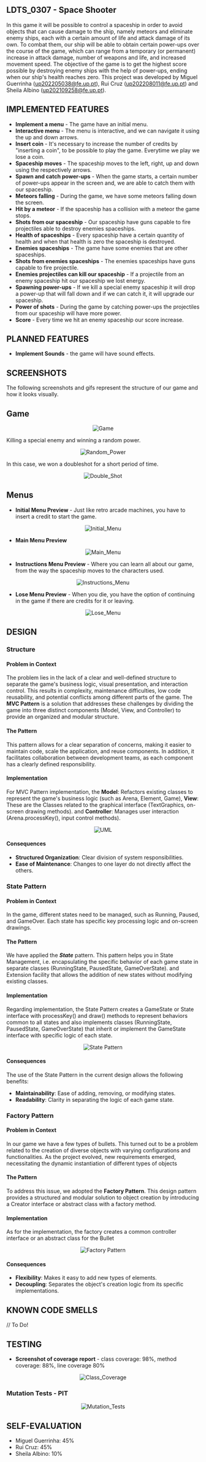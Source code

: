 ## LDTS_0307 - Space Shooter

In this game it will be possible to control a spaceship in order to avoid objects that can cause damage to the ship, namely meteors and eliminate enemy ships, each with a certain amount of life and attack damage of its own. To combat them, our ship will be able to obtain certain power-ups over the course of the game, which can range from a temporary (or permanent) increase in attack damage, number of weapons and life, and increased movement speed.
The objective of the game is to get the highest score possible by destroying enemy ships with the help of power-ups, ending when our ship's health reaches zero.
This project was developed by Miguel Guerrinha (up202205038@fe.up.pt), Rui Cruz (up202208011@fe.up.pt) and Sheila Albino (up202109258@fe.up.pt).


## IMPLEMENTED FEATURES

- **Implement a menu** - The game have an initial menu.
- **Interactive menu** - The menu is interactive, and we can navigate it using the up and down arrows.
- **Insert coin** - It's necessary to increase the number of credits by "inserting a coin", to be possible to play the game. Everytime we play we lose a coin.
- **Spaceship moves** - The spaceship moves to the left, right, up and down using the respectively arrows.
- **Spawn and catch power-ups** - When the game starts, a certain number of power-ups appear in the screen and, we are able to catch them with our spaceship.
- **Meteors falling** - During the game, we have some meteors falling down the screen.
- **Hit by a meteor** - If the spaceship has a collision with a meteor the game stops.
- **Shots from our spaceship** - Our spaceship have guns capable to fire projectiles able to destroy enemies spaceships.
- **Health of spaceships** - Every spaceship have a certain quantity of health and when that health is zero the spaceship is destroyed.
- **Enemies spaceships** - The game have some enemies that are other spaceships.
- **Shots from enemies spaceships** - The enemies spaceships have guns capable to fire projectile.
- **Enemies projectiles can kill our spaceship** - If a projectile from an enemy spaceship hit our spaceship we lost energy.
- **Spawning power-ups** - If we kill a special enemy spaceship it will drop a power-up that will fall down and if we can catch it, it will upgrade our spaceship.
- **Power of shots** - During the game by catching power-ups the projectiles from our spaceship will have more power.
- **Score** - Every time we hit an enemy spaceship our score increase.

## PLANNED FEATURES

- **Implement Sounds** - the game will have sound effects.

## SCREENSHOTS

The following screenshots and gifs represent the structure of our game and how it looks visually.

## Game
<p align="center">
  <img src="./resources/Images/game.png" alt="Game">
</p>

Killing a special enemy and winning a random power.
<p align="center">
  <img src="./resources/Images/game_power.png" alt="Random_Power">
</p>

In this case, we won a doubleshot for a short period of time.
<p align="center">
  <img src="./resources/Images/game_doubleshot.png" alt="Double_Shot">
</p>

## Menus

- **Initial Menu Preview** - Just like retro arcade machines, you have to insert a credit to start the game.
<p align="center">
  <img src="./resources/Images/initial_menu.png" alt="Initial_Menu">
</p>

- **Main Menu Preview**
<p align="center">
  <img src="./resources/Images/default_menu.png" alt="Main_Menu">
</p>

- **Instructions Menu Preview** - Where you can learn all about our game, from the way the spaceship moves to the characters used.
<p align="center">
  <img src="./resources/Images/instructions_menu.png" alt="Instructions_Menu">
</p>

- **Lose Menu Preview** - When you die, you have the option of continuing in the game if there are credits for it or leaving.
<p align="center">
  <img src="./resources/Images/lose_menu.png" alt="Lose_Menu">
</p>

## DESIGN

### Structure

#### Problem in Context
The problem lies in the lack of a clear and well-defined structure to separate the game's business logic, visual presentation, and interaction control. This results in complexity, maintenance difficulties, low code reusability, and potential conflicts among different parts of the game. The **MVC Pattern** is a solution that addresses these challenges by dividing the game into three distinct components (Model, View, and Controller) to provide an organized and modular structure.

#### The Pattern
This pattern allows for a clear separation of concerns, making it easier to maintain code, scale the application, and reuse components. In addition, it facilitates collaboration between development teams, as each component has a clearly defined responsibility.

#### Implementation
For MVC Pattern implementation, the **Model**: Refactors existing classes to represent the game's business logic (such as Arena, Element, Game),
**View**: These are the Classes related to the graphical interface (TextGraphics, on-screen drawing methods).
and **Controller**: Manages user interaction (Arena.processKey(), input control methods).

<p align="center">
  <img src="./resources/Images/space_shooter.drawio.png" alt="UML">
</p>

#### Consequences
- **Structured Organization**: Clear division of system responsibilities.
- **Ease of Maintenance**: Changes to one layer do not directly affect the others.


### State Pattern

#### Problem in Context

In the game, different states need to be managed, such as Running, Paused, and GameOver. Each state has specific key processing logic and on-screen drawings.

#### The Pattern

We have applied the ***State*** pattern. This pattern helps you in State Management, i.e. encapsulating the specific behavior of each game state in separate classes (RunningState, PausedState, GameOverState). and Extension facility that allows the addition of new states without modifying existing classes.

#### Implementation

Regarding implementation, the State Pattern creates a GameState or State interface with processKey() and draw() methods to represent behaviors common to all states and also implements classes (RunningState, PausedState, GameOverState) that inherit or implement the GameState interface with specific logic of each state.
<p align="center">
  <img src="./resources/Images/state_pattern.png" alt="State Pattern">
</p>

#### Consequences

The use of the State Pattern in the current design allows the following benefits:
- **Maintainability**: Ease of adding, removing, or modifying states.
- **Readability**: Clarity in separating the logic of each game state.

### Factory Pattern

#### Problem in Context
In our game we have a few types of bullets. This turned out to be a problem related to the creation of diverse objects with varying configurations and functionalities. As the project evolved, new requirements emerged, necessitating the dynamic instantiation of different types of objects

#### The Pattern

To address this issue, we adopted the **Factory Pattern**. This design pattern provides a structured and modular solution to object creation by introducing a Creator interface or abstract class with a factory method.

#### Implementation

As for the implementation, the factory creates a common controller interface or an abstract class for the Bullet
<p align="center">
  <img src="./resources/Images/factory_pattern.png" alt="Factory Pattern">
</p>

#### Consequences

- **Flexibility**: Makes it easy to add new types of elements.
- **Decoupling**: Separates the object's creation logic from its specific implementations.

## KNOWN CODE SMELLS
// To Do!

## TESTING
- **Screenshot of coverage report** - class coverage: 98%, method coverage: 88%, line coverage 80%
<p align="center">
  <img src="./resources/Images/class_coverage.png" alt="Class_Coverage">
</p>

### Mutation Tests - PIT
<p align="center">
  <img src="./resources/Images/PitTest.png" alt="Mutation_Tests">
</p>

## SELF-EVALUATION

- Miguel Guerrinha: 45%
- Rui Cruz: 45%
- Sheila Albino: 10%
  
